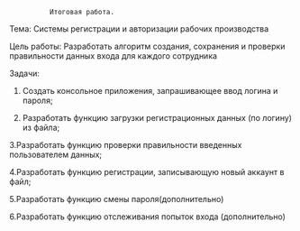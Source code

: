               Итоговая работа.

Тема: Системы регистрации и авторизации рабочих производства

Цель работы: Разработать алгоритм создания, сохранения и проверки правильности данных входа для каждого сотрудника

Задачи:

1. Создать консольное приложения, запрашивающее ввод логина и пароля;

2. Разработать функцию загрузки регистрационных данных (по логину) из файла;

3.Разработать функцию проверки правильности введенных пользователем данных;

4.Разработать функцию регистрации, записывающую новый аккаунт в файл;

5.Разработать функцию смены пароля(дополнительно)

6.Разработать функцию отслеживания попыток входа (дополнительно)
